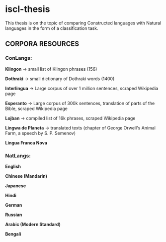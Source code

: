 # iscl-thesis

This thesis is on the topic of comparing Constructed languages with Natural languages in the form of a classification task.



## CORPORA RESOURCES

### ConLangs:

**Klingon** -> small list of Klingon phrases (156)

**Dothraki** -> small dictionary of Dothraki words (1400)

**Interlingua** -> Large corpus of over 1 million sentences, scraped Wikipedia page

**Esperanto** -> Large corpus of 300k sentences, translation of parts of the Bible, scraped Wikipedia page

**Lojban** -> compiled list of 16k phrases, scraped Wikipedia page

**Lingwa de Planeta** -> translated texts (chapter of George Orwell's Animal Farm, a speech by S. P. Semenov) 

**Lingua Franca Nova**

### NatLangs:

**English**

**Chinese (Mandarin)**

**Japanese**

**Hindi**

**German**

**Russian**

**Arabic (Modern Standard)**

**Bengali**

